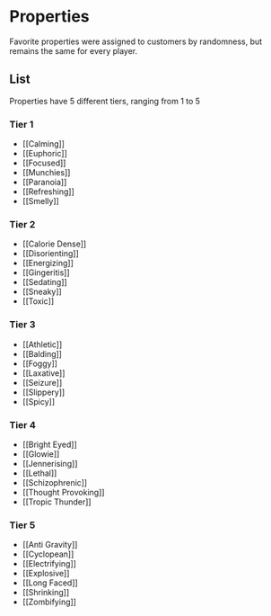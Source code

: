 # Properties
Favorite properties were assigned to customers by randomness, but remains the same for every player.
## List
Properties have 5 different tiers, ranging from 1 to 5
### Tier 1
- [[Calming]]
- [[Euphoric]]
- [[Focused]]
- [[Munchies]]
- [[Paranoia]]
- [[Refreshing]]
- [[Smelly]]
### Tier 2
- [[Calorie Dense]]
- [[Disorienting]]
- [[Energizing]]
- [[Gingeritis]]
- [[Sedating]]
- [[Sneaky]]
- [[Toxic]]
### Tier 3
- [[Athletic]]
- [[Balding]]
- [[Foggy]]
- [[Laxative]]
- [[Seizure]]
- [[Slippery]]
- [[Spicy]]
### Tier 4
- [[Bright Eyed]]
- [[Glowie]]
- [[Jennerising]]
- [[Lethal]]
- [[Schizophrenic]]
- [[Thought Provoking]]
- [[Tropic Thunder]]
### Tier 5
- [[Anti Gravity]]
- [[Cyclopean]]
- [[Electrifying]]
- [[Explosive]]
- [[Long Faced]]
- [[Shrinking]]
- [[Zombifying]]